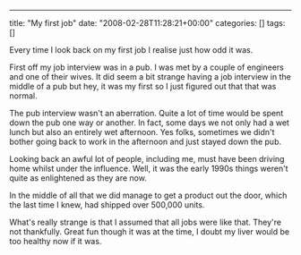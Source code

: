 ---
title: "My first job"
date: "2008-02-28T11:28:21+00:00"
categories: []
tags: []

Every time I look back on my first job I realise just how odd it was.

First off my job interview was in a pub. I was met by a couple of engineers and one of their wives. It did seem a bit strange having a job interview in the middle of a pub but hey, it was my first so I just figured out that that was normal.

The pub interview wasn't an aberration. Quite a lot of time would be spent down the pub one way or another. In fact, some days we not only had a wet lunch but also an entirely wet afternoon. Yes folks, sometimes we didn't bother going back to work in the afternoon and just stayed down the pub.

Looking back an awful lot of people, including me, must have been driving home whilst under the influence. Well, it was the early 1990s things weren't quite as enlightened as they are now.

In the middle of all that we did manage to get a product out the door, which the last time I knew, had shipped over 500,000 units.

What's really strange is that I assumed that all jobs were like that. They're not thankfully. Great fun though it was at the time, I doubt my liver would be too healthy now if it was.
